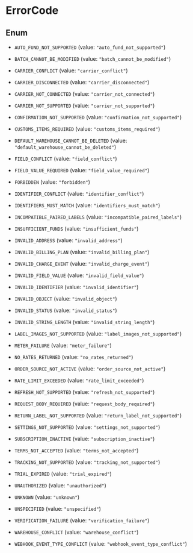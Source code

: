 

# ErrorCode

## Enum


* `AUTO_FUND_NOT_SUPPORTED` (value: `"auto_fund_not_supported"`)

* `BATCH_CANNOT_BE_MODIFIED` (value: `"batch_cannot_be_modified"`)

* `CARRIER_CONFLICT` (value: `"carrier_conflict"`)

* `CARRIER_DISCONNECTED` (value: `"carrier_disconnected"`)

* `CARRIER_NOT_CONNECTED` (value: `"carrier_not_connected"`)

* `CARRIER_NOT_SUPPORTED` (value: `"carrier_not_supported"`)

* `CONFIRMATION_NOT_SUPPORTED` (value: `"confirmation_not_supported"`)

* `CUSTOMS_ITEMS_REQUIRED` (value: `"customs_items_required"`)

* `DEFAULT_WAREHOUSE_CANNOT_BE_DELETED` (value: `"default_warehouse_cannot_be_deleted"`)

* `FIELD_CONFLICT` (value: `"field_conflict"`)

* `FIELD_VALUE_REQUIRED` (value: `"field_value_required"`)

* `FORBIDDEN` (value: `"forbidden"`)

* `IDENTIFIER_CONFLICT` (value: `"identifier_conflict"`)

* `IDENTIFIERS_MUST_MATCH` (value: `"identifiers_must_match"`)

* `INCOMPATIBLE_PAIRED_LABELS` (value: `"incompatible_paired_labels"`)

* `INSUFFICIENT_FUNDS` (value: `"insufficient_funds"`)

* `INVALID_ADDRESS` (value: `"invalid_address"`)

* `INVALID_BILLING_PLAN` (value: `"invalid_billing_plan"`)

* `INVALID_CHARGE_EVENT` (value: `"invalid_charge_event"`)

* `INVALID_FIELD_VALUE` (value: `"invalid_field_value"`)

* `INVALID_IDENTIFIER` (value: `"invalid_identifier"`)

* `INVALID_OBJECT` (value: `"invalid_object"`)

* `INVALID_STATUS` (value: `"invalid_status"`)

* `INVALID_STRING_LENGTH` (value: `"invalid_string_length"`)

* `LABEL_IMAGES_NOT_SUPPORTED` (value: `"label_images_not_supported"`)

* `METER_FAILURE` (value: `"meter_failure"`)

* `NO_RATES_RETURNED` (value: `"no_rates_returned"`)

* `ORDER_SOURCE_NOT_ACTIVE` (value: `"order_source_not_active"`)

* `RATE_LIMIT_EXCEEDED` (value: `"rate_limit_exceeded"`)

* `REFRESH_NOT_SUPPORTED` (value: `"refresh_not_supported"`)

* `REQUEST_BODY_REQUIRED` (value: `"request_body_required"`)

* `RETURN_LABEL_NOT_SUPPORTED` (value: `"return_label_not_supported"`)

* `SETTINGS_NOT_SUPPORTED` (value: `"settings_not_supported"`)

* `SUBSCRIPTION_INACTIVE` (value: `"subscription_inactive"`)

* `TERMS_NOT_ACCEPTED` (value: `"terms_not_accepted"`)

* `TRACKING_NOT_SUPPORTED` (value: `"tracking_not_supported"`)

* `TRIAL_EXPIRED` (value: `"trial_expired"`)

* `UNAUTHORIZED` (value: `"unauthorized"`)

* `UNKNOWN` (value: `"unknown"`)

* `UNSPECIFIED` (value: `"unspecified"`)

* `VERIFICATION_FAILURE` (value: `"verification_failure"`)

* `WAREHOUSE_CONFLICT` (value: `"warehouse_conflict"`)

* `WEBHOOK_EVENT_TYPE_CONFLICT` (value: `"webhook_event_type_conflict"`)




